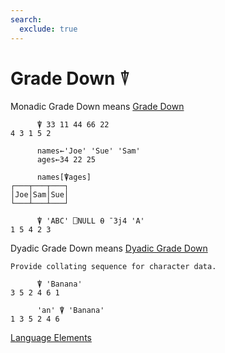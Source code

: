 ```yaml
---
search:
  exclude: true
---
```

<h1 class="heading"><span class="name">Grade Down</span> <span class="command">⍒</span></h1>

Monadic Grade Down means
[Grade Down](../primitive-functions/grade-down.md)
```apl
      ⍒ 33 11 44 66 22
4 3 1 5 2

      names←'Joe' 'Sue' 'Sam'
      ages←34 22 25

      names[⍒ages]
┌───┬───┬───┐
│Joe│Sam│Sue│
└───┴───┴───┘ 

      ⍒ 'ABC' ⎕NULL ⍬ ¯3j4 'A'
1 5 4 2 3
```

Dyadic Grade Down means
[Dyadic Grade Down](../primitive-functions/dyadic-grade-down.md)
```apl
Provide collating sequence for character data.

      ⍒ 'Banana'
3 5 2 4 6 1

      'an' ⍒ 'Banana'
1 3 5 2 4 6
```
[Language Elements](./language-elements.md)


